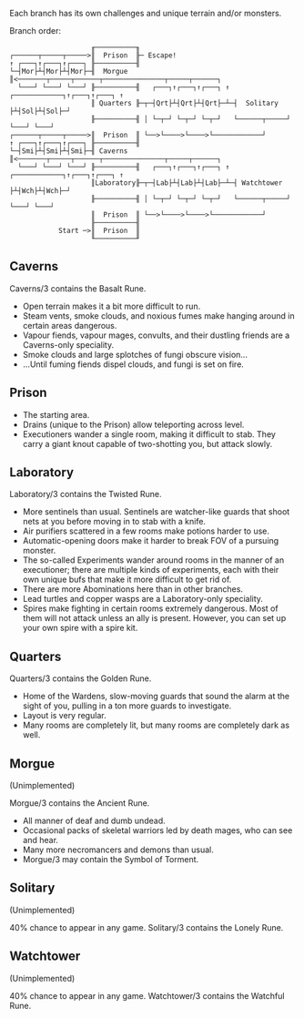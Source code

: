 Each branch has its own challenges and unique terrain and/or monsters.

Branch order:
```
                    ╓──────────╖
┌──────┬─────┬─────>║  Prison  ╟─ Escape!
↑ ┌───┐↑┌───┐↑┌───┐ ╟──────────╢
└─┤Mor├┴┤Mor├┴┤Mor├─╢  Morgue  ║<───────┬─────┬──────┬───────────────┬─────┬──────┐
  └───┘ └───┘ └───┘ ╟──────────╢   ┌───┐↑┌───┐↑┌───┐ ↑ ┌────────────┐↑┌───┐↑┌───┐ ↑
                    ║ Quarters ╟─┬─┤Qrt├┴┤Qrt├┴┤Qrt├─┴─┤  Solitary  ├┴┤Sol├┴┤Sol├─┘
                    ╟──────────╢ │ └─┬─┘ └─┬─┘ └─┬─┘   └──────┬─────┘ └───┘ └───┘
┌──────┬─────┬─────>║  Prison  ║ └──>└────>└────>└────────────┘
↑ ┌───┐↑┌───┐↑┌───┐ ╟──────────╢
└─┤Smi├┴┤Smi├┴┤Smi├─╢ Caverns  ║<───────┬─────┬──────┬───────────────┬─────┬──────┐
  └───┘ └───┘ └───┘ ╟──────────╢   ┌───┐↑┌───┐↑┌───┐ ↑ ┌────────────┐↑┌───┐↑┌───┐ ↑
                    ║Laboratory╟─┬─┤Lab├┴┤Lab├┴┤Lab├─┴─┤ Watchtower ├┴┤Wch├┴┤Wch├─┘
                    ╟──────────╢ │ └─┬─┘ └─┬─┘ └─┬─┘   └──────┬─────┘ └───┘ └───┘
                    ║  Prison  ║ └──>└────>└────>└────────────┘
                    ╟──────────╢
            Start ─>║  Prison  ║
                    ╙──────────╜
```

## Caverns

Caverns/3 contains the Basalt Rune.

- Open terrain makes it a bit more difficult to run.
- Steam vents, smoke clouds, and noxious fumes make hanging around in certain
  areas dangerous.
- Vapour fiends, vapour mages, convults, and their dustling friends are a
  Caverns-only speciality.
- Smoke clouds and large splotches of fungi obscure vision...
- ...Until fuming fiends dispel clouds, and fungi is set on fire.

## Prison

- The starting area.
- Drains (unique to the Prison) allow teleporting across level.
- Executioners wander a single room, making it difficult to stab. They carry
  a giant knout capable of two-shotting you, but attack slowly.

## Laboratory

Laboratory/3 contains the Twisted Rune.

- More sentinels than usual. Sentinels are watcher-like guards that shoot nets
  at you before moving in to stab with a knife.
- Air purifiers scattered in a few rooms make potions harder to use.
- Automatic-opening doors make it harder to break FOV of a pursuing monster.
- The so-called Experiments wander around rooms in the manner of an executioner;
  there are multiple kinds of experiments, each with their own unique bufs
  that make it more difficult to get rid of.
- There are more Abominations here than in other branches.
- Lead turtles and copper wasps are a Laboratory-only speciality.
- Spires make fighting in certain rooms extremely dangerous. Most of them will
  not attack unless an ally is present. However, you can set up your own spire
  with a spire kit.

## Quarters

Quarters/3 contains the Golden Rune.

- Home of the Wardens, slow-moving guards that sound the alarm at the sight
  of you, pulling in a ton more guards to investigate.
- Layout is very regular.
- Many rooms are completely lit, but many rooms are completely dark as well.

## Morgue

(Unimplemented)

Morgue/3 contains the Ancient Rune.

- All manner of deaf and dumb undead.
- Occasional packs of skeletal warriors led by death mages, who can see and
  hear.
- Many more necromancers and demons than usual.
- Morgue/3 may contain the Symbol of Torment.

## Solitary

(Unimplemented)

40% chance to appear in any game.
Solitary/3 contains the Lonely Rune.

## Watchtower

(Unimplemented)

40% chance to appear in any game.
Watchtower/3 contains the Watchful Rune.
